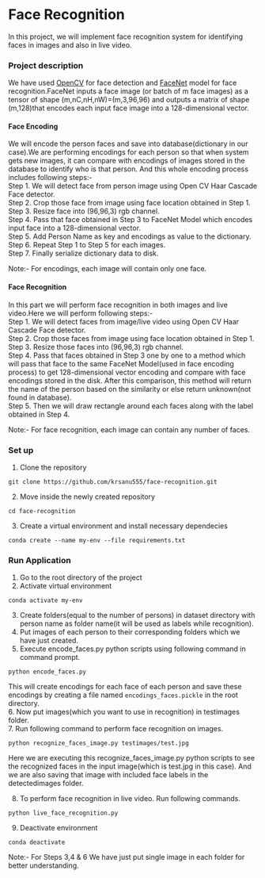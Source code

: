 # Face Recognition

In this project, we will implement face recognition system for identifying faces in images and also in live video.

### Project description

We have used [OpenCV](https://github.com/opencv) for face detection and [FaceNet](https://arxiv.org/pdf/1503.03832.pdf) model for face recognition.FaceNet inputs a face image (or batch of m face images) as a tensor of shape (m,nC,nH,nW)=(m,3,96,96) and outputs a matrix of shape (m,128)that encodes each input face image into a 128-dimensional vector.

#### Face Encoding
We will encode the person faces and save into database(dictionary in our case).We are performing encodings for each person so that when system gets new images, it can compare with encodings of images stored in the database to identify who is that person. And this whole encoding process includes following steps:- <br />
Step 1. We will detect face from person image using Open CV Haar Cascade Face detector. <br />
Step 2. Crop those face from image using face location obtained in Step 1. <br />
Step 3. Resize face into (96,96,3) rgb channel. <br />
Step 4. Pass that face obtained in Step 3 to FaceNet Model which encodes input face into a 128-dimensional vector. <br />
Step 5. Add Person Name as key and encodings as value to the dictionary. <br />
Step 6. Repeat Step 1 to Step 5 for each images. <br />
Step 7. Finally serialize dictionary data to disk. <br />

Note:- For encodings, each image will contain only one face. <br />

#### Face Recognition
In this part we will perform face recognition in both images and live video.Here we will perform following steps:- <br />
Step 1. We will detect faces from image/live video using Open CV Haar Cascade Face detector. <br />
Step 2. Crop those faces from image using face location obtained in Step 1. <br />
Step 3. Resize those faces into (96,96,3) rgb channel. <br />
Step 4. Pass that faces obtained in Step 3 one by one to a method which will pass that face to the same FaceNet Model(used in face encoding process) to get 128-dimensional vector encoding and compare with face encodings stored in the disk. After this comparison, this method will return the name of the person based on the similarity or else return unknown(not found in database). <br />
Step 5. Then we will draw rectangle around each faces along with the label obtained in Step 4. <br />

Note:- For face recognition, each image can contain any number of faces. <br />


### Set up

1. Clone the repository
```
git clone https://github.com/krsanu555/face-recognition.git
```
2. Move inside the newly created repository
```
cd face-recognition
```
3. Create a virtual environment and install necessary dependecies
```
conda create --name my-env --file requirements.txt
```

### Run Application

1. Go to the root directory of the project
2. Activate virtual environment
```
conda activate my-env
```
3. Create folders(equal to the number of persons) in dataset directory with person name as folder name(it will be used as labels while recognition). <br />
4. Put images of each person to their corresponding folders which we have just created. <br />
5. Execute encode_faces.py python scripts using following command in command prompt. <br />
```
python encode_faces.py
```
This will create encodings for each face of each person and save these encodings by creating a file named ```encodings_faces.pickle``` in the root directory. <br /> 
6. Now put images(which you want to use in recognition) in testimages folder. <br />
7. Run following command to perform face recognition on images. <br />
```
python recognize_faces_image.py testimages/test.jpg
```
Here we are executing this recognize_faces_image.py python scripts to see the recognized faces in the input image(which is test.jpg in this case). And we are also saving that image with included face labels in the detectedimages folder.<br />

8. To perform face recognition in live video. Run following commands.<br />
```
python live_face_recognition.py
```
9. Deactivate environment
```
conda deactivate
```

Note:- For Steps 3,4 & 6 We have just put single image in each folder for better understanding.